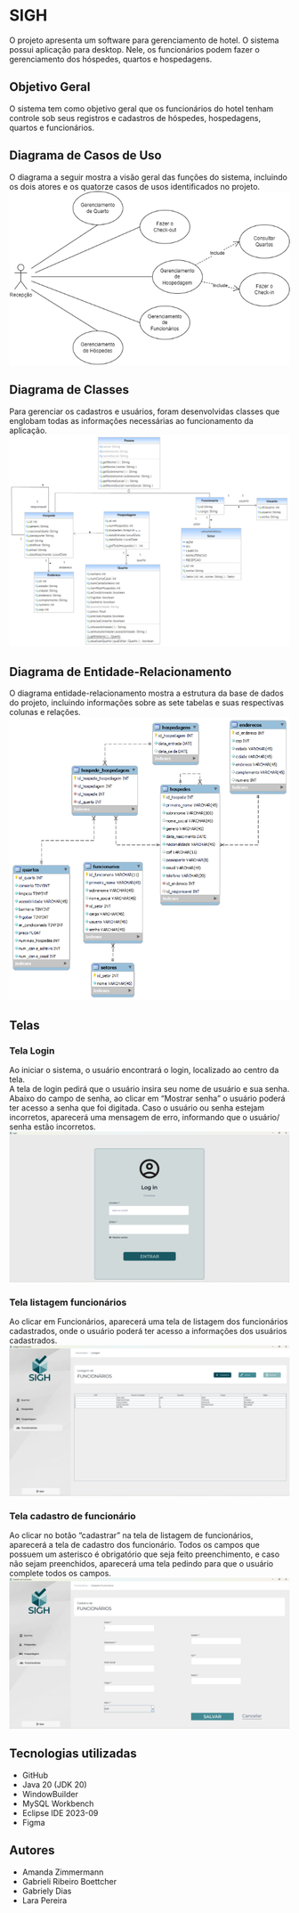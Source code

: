 # SIGH
O projeto apresenta um software para gerenciamento de hotel. O sistema possui aplicação para desktop. Nele, os funcionários podem fazer o gerenciamento dos hóspedes, quartos e hospedagens.

## Objetivo Geral
O sistema tem como objetivo geral que os funcionários do hotel tenham controle sob seus registros e cadastros de hóspedes, hospedagens, quartos e funcionários.

## Diagrama de Casos de Uso
O diagrama a seguir mostra a visão geral das funções do sistema, incluindo os dois atores e os quatorze casos de usos identificados no projeto.
<br>
![](https://github.com/Sigh-Sistema-de-Gerenciamento-de-Hotel/Repository-SIGH/blob/67862024acfe5c761919e4b65f8430c34efb9ac5/DiagramasEImagens/CasoDeUso.drawio.png)

## Diagrama de Classes
Para gerenciar os cadastros e usuários, foram desenvolvidas classes que englobam todas as informações necessárias ao funcionamento da aplicação. 
<br>
![](https://github.com/Sigh-Sistema-de-Gerenciamento-de-Hotel/Repository-SIGH/blob/67862024acfe5c761919e4b65f8430c34efb9ac5/DiagramasEImagens/SighDiagramaClasses.png)

## Diagrama de Entidade-Relacionamento
O diagrama entidade-relacionamento mostra a estrutura da base de dados do projeto, incluindo informações sobre as sete tabelas e suas respectivas colunas e relações.
<br>
![](https://github.com/Sigh-Sistema-de-Gerenciamento-de-Hotel/Repository-SIGH/blob/c8a5fff6a9fdbe0e6fd896fa62b4d7cc1cc63073/BancoDeDados/Diagrama%20de%20Entidade%20e%20Relacionamento%20SIGH.png)

## Telas
###  Tela Login
Ao iniciar o sistema, o usuário encontrará o login, localizado ao centro da tela.
<br>
A tela de login pedirá que o usuário insira seu nome de usuário e sua senha. Abaixo do campo de senha, ao clicar em “Mostrar senha” o usuário poderá ter acesso a senha que foi digitada. Caso o usuário ou senha estejam incorretos, aparecerá uma mensagem de erro, informando que o usuário/ senha estão incorretos.
<br>
![](https://github.com/Sigh-Sistema-de-Gerenciamento-de-Hotel/Repository-SIGH/blob/5fb004fb562199ba115ba1891b08079772a83298/Login.png)

### Tela listagem funcionários
Ao clicar em Funcionários, aparecerá uma tela de listagem dos funcionários cadastrados, onde o usuário poderá ter acesso a informações dos usuários cadastrados. 
<br>
![](https://github.com/Sigh-Sistema-de-Gerenciamento-de-Hotel/Repository-SIGH/blob/5fb004fb562199ba115ba1891b08079772a83298/Listagem.png)

### Tela cadastro de funcionário
Ao clicar no botão “cadastrar” na tela de listagem de funcionários, aparecerá a tela de cadastro dos funcionário. Todos os campos que possuem um asterisco é obrigatório que seja feito preenchimento, e caso não sejam preenchidos, aparecerá uma tela pedindo para que o usuário complete todos os campos.
<br>
![](https://github.com/Sigh-Sistema-de-Gerenciamento-de-Hotel/Repository-SIGH/blob/5fb004fb562199ba115ba1891b08079772a83298/Cadastro.png)

## Tecnologias utilizadas
- GitHub
- Java 20 (JDK 20)
- WindowBuilder
- MySQL Workbench
- Eclipse IDE 2023-09
- Figma 
## Autores
- Amanda Zimmermann
- Gabrieli Ribeiro Boettcher
- Gabriely Dias
- Lara Pereira
